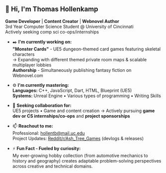 ## 👋 Hi, I'm Thomas Hollenkamp   
**Game Developer** | **Content Creator** | **Webnovel Author**  
3rd Year Computer Science Student @ University of Cincinnati  
Actively seeking comp sci co-ops/internships  

- ✒️ **I'm currently working on:**  
  **"Monster Cards"** - UE5 dungeon-themed card games featuring skeletal characters  
  → Expanding with different themed private room maps & scalable multiplayer lobbies  
  **Authorship** - Simultaneously publishing fantasy fiction on Webnovel.com 

- ⚙️ **I'm currently mastering:**  
  **Languages:** C++, JavaScript, Dart, HTML, Blueprint (UE5)  
  **Systems:** Unreal Engine • Various types of programming • Writing Skills  

- 👯 **Seeking collaboration for:**  
  UE5 projects • Game and content creation
  → Actively pursuing **game dev or CS internships/co-ops** and **project sponsorships**  

- 📫 **Reachout to me:**  
  Professional: [hollentb@mail.uc.edu](mailto:hollentb@mail.uc.edu)  
  Project Updates: [Reddit/r/Ash_Tree_Games](https://www.reddit.com/r/Ash_Tree_Games) (devlogs & releases)

- ⚡ **Fun Fact - Fueled by curiosity:**  
  My ever-growing hobby collection (from automotive mechanics to history and geography) creates adaptable problem-solving perspectives across creative and technical domains.
